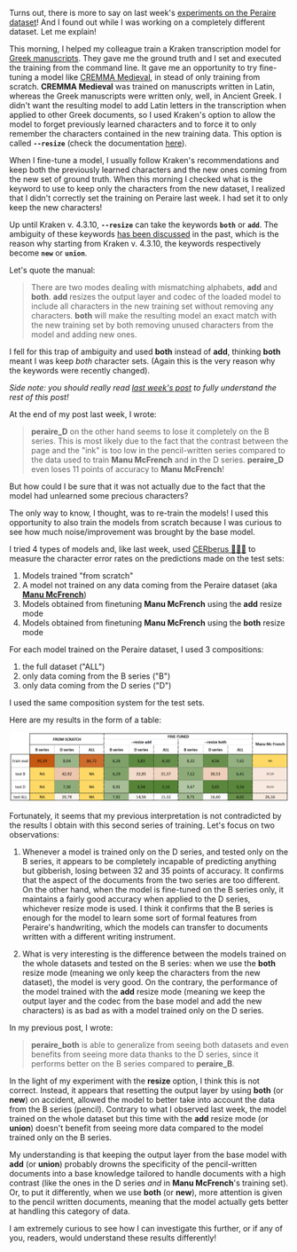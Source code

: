 <!--
.. title: 014 - RT(F)M for the Peraire Experiment
.. slug: 014
.. date: 2023-08-04 13:51:14 UTC-04:00
.. tags: HTR, kraken, experiment
.. category: dataset
.. link: 
.. description: 
.. type: text
-->

Turns out, there is more to say on last week's [experiments on the Peraire dataset](../012/)! And I found out while I was working on a completely different dataset. Let me explain!

This morning, I helped my colleague train a Kraken transcription model for [Greek manuscripts](https://ecrituresnumeriques.ca/fr/Activites/Projets/2016/1/19/Anthologie-grecque). They gave me the ground truth and I set and executed the training from the command line. It gave me an opportunity to try fine-tuning a model like [CREMMA Medieval](https://zenodo.org/record/7234166), in stead of only training from scratch. **CREMMA Medieval** was trained on manuscripts written in Latin, whereas the Greek manuscripts were written only, well, in Ancient Greek. I didn't want the resulting model to add Latin letters in the transcription when applied to other Greek documents, so I used Kraken's option to allow the model to forget previously learned characters and to force it to only remember the characters contained in the new training data. This option is called **`--resize`** (check the documentation [here](https://github.com/mittagessen/kraken/blob/4.3.7/docs/ketos.rst#fine-tuning)).

When I fine-tune a model, I usually follow Kraken's recommendations and keep both the previously learned characters and the new ones coming from the new set of ground truth. When this morning I checked what is the keyword to use to keep only the characters from the new dataset, I realized that I didn't correctly set the training on Peraire last week. I had set it to only keep the new characters!

Up until Kraken v. 4.3.10, **`--resize`** can take the keywords **`both`** or **`add`**. The ambiguity of these keywords [has been discussed](https://github.com/mittagessen/kraken/issues/478) in the past, which is the reason why starting from Kraken v. 4.3.10, the keywords respectively become **`new`** or **`union`**.

Let's quote the manual:

> There are two modes dealing with mismatching alphabets, **add** and **both**. **add** resizes the output layer and codec of the loaded model to include all characters in the new training set without removing any characters. **both** will make the resulting model an exact match with the new training set by both removing unused characters from the model and adding new ones.

I fell for this trap of ambiguity and used **both** instead of **add**, thinking **both** meant I was keep *both* character sets. (Again this is the very reason why the keywords were recently changed).

*Side note: you should really read [last week's post](../012/) to fully understand the rest of this post!*

At the end of my post last week, I wrote:

> **peraire_D** on the other hand seems to lose it completely on the B series. This is most likely due to the fact that the contrast between the page and the "ink" is too low in the pencil-written series compared to the data used to train **Manu McFrench** and in the D series. **peraire_D** even loses 11 points of accuracy to **Manu McFrench**!

But how could I be sure that it was not actually due to the fact that the model had unlearned some precious characters?

The only way to know, I thought, was to re-train the models! I used this opportunity to also train the models from scratch because I was curious to see how much noise/improvement was brought by the base model.

I tried 4 types of models and, like last week, used [CERberus 🐶🐶🐶](https://github.com/WHaverals/CERberus) to measure the character error rates on the predictions made on the test sets:

1. Models trained "from scratch"
2. A model not trained on any data coming from the Peraire dataset (aka [**Manu McFrench**](https://zenodo.org/record/6657809))
3. Models obtained from finetuning **Manu McFrench** using the **add** resize mode
4. Models obtained from finetuning **Manu McFrench** using the **both** resize mode

For each model trained on the Peraire dataset, I used 3 compositions:

1. the full dataset ("ALL")
2. only data coming from the B series ("B")
3. only data coming from the D series ("D")

I used the same composition system for the test sets.

Here are my results in the form of a table:

<img src="/images/peraire_scores.png" alt="a table of the scored obtained on the different train set, test set and resize configurations" widht="400px">

Fortunately, it seems that my previous interpretation is not contradicted by the results I obtain with this second series of training. Let's focus on two observations:

1. Whenever a model is trained only on the D series, and tested only on the B series, it appears to be completely incapable of predicting anything but gibberish, losing between 32 and 35 points of accuracy. It confirms that the aspect of the documents from the two series are too different. On the other hand, when the model is fine-tuned on the B series only, it maintains a fairly good accuracy when applied to the D series, whichever resize mode is used. I think it confirms that the B series is enough for the model to learn some sort of formal features from Peraire's handwriting, which the models can transfer to documents written with a different writing instrument.

2. What is very interesting is the difference between the models trained on the whole datasets and tested on the B series: when we use the **both** resize mode (meaning we only keep the characters from the new dataset), the model is very good. On the contrary, the performance of the model trained with the **add** resize mode (meaning we keep the output layer and the codec from the base model and add the new characters) is as bad as with a model trained only on the D series.

In my previous post, I wrote:

> **peraire_both** is able to generalize from seeing both datasets and even benefits from seeing more data thanks to the D series, since it performs better on the B series compared to **peraire_B**.

In the light of my experiment with the **resize** option, I think this is not correct. Instead, it appears that resetting the output layer by using **both** (or **new**) on accident, allowed the model to better take into account the data from the B series (pencil). Contrary to what I observed last week, the model trained on the whole dataset but this time with the **add** resize mode (or **union**) doesn't benefit from seeing more data compared to the model trained only on the B series.

My understanding is that keeping the output layer from the base model with **add** (or **union**) probably drowns the specificity of the pencil-written documents into a base knowledge tailored to handle documents with a high contrast (like the ones in the D series *and* in **Manu McFrench**'s training set). Or, to put it differently, when we use **both** (or **new**), more attention is given to the pencil written documents, meaning that the model actually gets better at handling this category of data.

I am extremely curious to see how I can investigate this further, or if any of you, readers, would understand these results differently!

